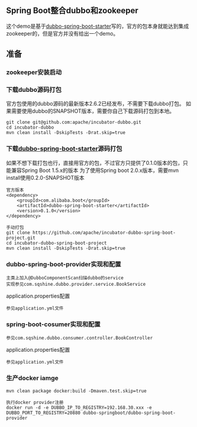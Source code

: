 Spring Boot整合dubbo和zookeeper
---------

这个demo是基于[dubbo-spring-boot-starter](https://github.com/apache/incubator-dubbo-spring-boot-project "悬停显示")写的，官方的包本身就能达到集成zookeeper的，但是官方并没有给出一个demo。

## 准备  
### zookeeper安装启动  
### 下载dubbo源码打包 
官方包使用的dubbo源码的最新版本2.6.2已经发布，不需要下载dubbo打包。
如果需要使用dubbo的SNAPSHOT版本，需要你自己下载源码打包到本地。
```
git clone git@github.com:apache/incubator-dubbo.git
cd incubator-dubbo
mvn clean install -DskipTests -Drat.skip=true
```
### 下载[dubbo-spring-boot-starter](https://github.com/apache/incubator-dubbo-spring-boot-project "https://github.com/apache/incubator-dubbo-spring-boot-project")源码打包  
如果不想下载打包也行，直接用官方的包，不过官方只提供了0.1.0版本的包，只能兼容Spring Boot 1.5.x的版本
为了使用Spring boot 2.0.x版本，需要mvn install使用0.2.0-SNAPSHOT版本

```
官方版本
<dependency>
    <groupId>com.alibaba.boot</groupId>
    <artifactId>dubbo-spring-boot-starter</artifactId>
    <version>0.1.0</version>
</dependency>

手动打包
git clone https://github.com/apache/incubator-dubbo-spring-boot-project.git
cd incubator-dubbo-spring-boot-project
mvn clean install -DskipTests -Drat.skip=true
```
### dubbo-spring-boot-provider实现和配置
```
主类上加入@DubboComponentScan扫描dubbo的service
实现参见com.sqshine.dubbo.provider.service.BookService
```
application.properties配置
```
参见application.yml文件
```

### spring-boot-cosumer实现和配置
```
参见com.sqshine.dubbo.consumer.controller.BookController
```
application.properties配置
```
参见application.yml文件
```

### 生产docker iamge
```
mvn clean package docker:build -Dmaven.test.skip=true

执行docker provider注册
docker run -d -e DUBBO_IP_TO_REGISTRY=192.168.30.xxx -e DUBBO_PORT_TO_REGISTRY=20880 dubbo-springboot/dubbo-spring-boot-provider
```

